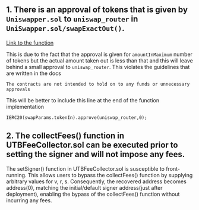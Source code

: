## 1. There is an approval of tokens that is given by `Uniswapper.sol` to `uniswap_router` in `UniSwapper.sol/swapExactOut()`.
[Link to the function](https://github.com/code-423n4/2024-01-decent/blob/main/src/swappers/UniSwapper.sol#L143)

This is due to the fact that the approval is given for `amountInMaximum` number of tokens but the actual amount taken out is less than that and this will leave behind a small approval to `uniswap_router`. This violates the guidelines that are written in the docs 
```
The contracts are not intended to hold on to any funds or unnecessary approvals
```
This will be better to include this line at the end of the function implementation
```
IERC20(swapParams.tokenIn).approve(uniswap_router,0);
```

## 2. The collectFees() function in UTBFeeCollector.sol can be executed prior to setting the signer and will not impose any fees.
The setSigner() function in UTBFeeCollector.sol is susceptible to front-running. This allows users to bypass the collectFees() function by supplying arbitrary values for v, r, s. Consequently, the recovered address becomes address(0), matching the initial/default signer address(just after deployment), enabling the bypass of the collectFees() function without incurring any fees.